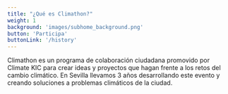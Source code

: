 ```yaml
---
title: "¿Qué es Climathon?"
weight: 1
background: 'images/subhome_background.png'
button: 'Participa'
buttonLink: '/history'
---
```


Climathon es un programa de colaboración ciudadana promovido por Climate KIC para crear ideas y proyectos que hagan frente a los retos del cambio climático. En Sevilla llevamos 3 años desarrollando este evento y creando soluciones a problemas climáticos de la ciudad. 